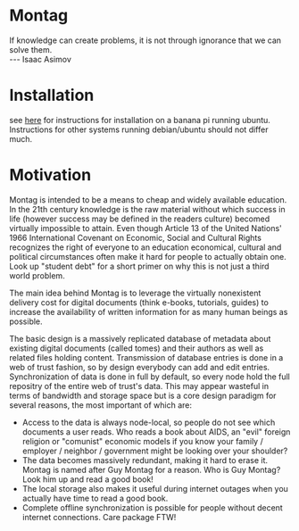 Montag
======

If knowledge can create problems, it is not through ignorance that we can solve them.  
                                                                 ---      Isaac Asimov
                                                                        
                                                                        
Installation
============
see [here](docs/INSTALL_BANANAPI.md) for instructions for installation on a banana pi running ubuntu.  
Instructions for other systems running debian/ubuntu should not differ much.


Motivation
==========

Montag is intended to be a means to cheap and widely available education. In the 21th century
knowledge is the raw material without which success in life (however success may be defined in the readers culture)
becomed virtually impossible to attain.
Even though Article 13 of the United Nations' 1966 International Covenant on Economic, Social and Cultural Rights recognizes the right of everyone to an education economical, cultural and political circumstances often make it hard
for people to actually obtain one. Look up "student debt" for a short primer on why this is not just a 
third world problem.

The main idea behind Montag is to leverage the virtually nonexistent delivery cost for digital documents (think e-books,
tutorials, guides) to increase the availability of written information for as many human beings as possible.

The basic design is a massively replicated database of metadata about existing digital documents (called tomes) and 
their authors as well as related files holding content. Transmission of database entries is done in a web of trust
fashion, so by design everybody can add and edit entries. Synchronization of data is done in full by default, so every
node hold the full repositry of the entire web of trust's data. This may appear wasteful in terms of bandwidth and
storage space but is a core design paradigm for several reasons, the most important of which are:
* Access to the data is always node-local, so people do not see which documents a user reads. Who reads a book about AIDS, an "evil" foreign religion or "comunist" economic models if you know your family / employer / neighbor / government might be looking over your shoulder?
* The data becomes massively redundant, making it hard to erase it. Montag is named after Guy Montag for a reason. Who is Guy Montag? Look him up and read a good book!
* The local storage also makes it useful during internet outages when you actually have time to read a good book.
* Complete offline synchronization is possible for people without decent internet connections. Care package FTW!



